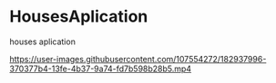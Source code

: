 # HousesAplication
houses aplication


https://user-images.githubusercontent.com/107554272/182937996-370377b4-13fe-4b37-9a74-fd7b598b28b5.mp4

